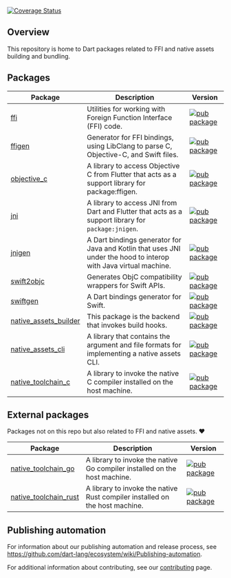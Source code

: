 [![Coverage Status](https://coveralls.io/repos/github/dart-lang/native/badge.svg?branch=main)](https://coveralls.io/github/dart-lang/native?branch=main)

## Overview

This repository is home to Dart packages related to FFI and native assets
building and bundling.

## Packages

| Package | Description | Version |
| --- | --- | --- |
| [ffi](pkgs/ffi/) | Utilities for working with Foreign Function Interface (FFI) code. | [![pub package](https://img.shields.io/pub/v/ffi.svg)](https://pub.dev/packages/ffi) |
| [ffigen](pkgs/ffigen/) | Generator for FFI bindings, using LibClang to parse C, Objective-C, and Swift files. | [![pub package](https://img.shields.io/pub/v/ffigen.svg)](https://pub.dev/packages/ffigen) |
| [objective_c](pkgs/objective_c/) | A library to access Objective C from Flutter that acts as a support library for package:ffigen. | [![pub package](https://img.shields.io/pub/v/objective_c.svg)](https://pub.dev/packages/objective_c) |
| [jni](pkgs/jni/) | A library to access JNI from Dart and Flutter that acts as a support library for `package:jnigen`. | [![pub package](https://img.shields.io/pub/v/jni.svg)](https://pub.dev/packages/jni) |
| [jnigen](pkgs/jnigen/) | A Dart bindings generator for Java and Kotlin that uses JNI under the hood to interop with Java virtual machine. | [![pub package](https://img.shields.io/pub/v/jnigen.svg)](https://pub.dev/packages/jnigen) |
| [swift2objc](pkgs/swift2objc/) | Generates ObjC compatibility wrappers for Swift APIs. | [![pub package](https://img.shields.io/pub/v/swift2objc.svg)](https://pub.dev/packages/swift2objc) |
| [swiftgen](pkgs/swiftgen/) | A Dart bindings generator for Swift. | [![pub package](https://img.shields.io/pub/v/swiftgen.svg)](https://pub.dev/packages/swiftgen) |
| [native_assets_builder](pkgs/native_assets_builder/) | This package is the backend that invokes build hooks. | [![pub package](https://img.shields.io/pub/v/native_assets_builder.svg)](https://pub.dev/packages/native_assets_builder) |
| [native_assets_cli](pkgs/native_assets_cli/) | A library that contains the argument and file formats for implementing a native assets CLI. | [![pub package](https://img.shields.io/pub/v/native_assets_cli.svg)](https://pub.dev/packages/native_assets_cli) |
| [native_toolchain_c](pkgs/native_toolchain_c/) | A library to invoke the native C compiler installed on the host machine. | [![pub package](https://img.shields.io/pub/v/native_toolchain_c.svg)](https://pub.dev/packages/native_toolchain_c) |

## External packages

Packages not on this repo but also related to FFI and native assets. ❤️

| Package | Description | Version |
| --- | --- | --- |
| [native_toolchain_go](https://github.com/csnewman/flutter-go-bridge/tree/master/native_toolchain_go) | A library to invoke the native Go compiler installed on the host machine. | [![pub package](https://img.shields.io/pub/v/native_toolchain_go.svg)](https://pub.dev/packages/native_toolchain_go) |
| [native_toolchain_rust](https://github.com/irondash/native_toolchain_rust) | A library to invoke the native Rust compiler installed on the host machine. | [![pub package](https://img.shields.io/pub/v/native_toolchain_rust.svg)](https://pub.dev/packages/native_toolchain_rust) |

## Publishing automation

For information about our publishing automation and release process, see
https://github.com/dart-lang/ecosystem/wiki/Publishing-automation.

For additional information about contributing, see our
[contributing](CONTRIBUTING.md) page.

